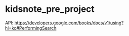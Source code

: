 # kidsnote_pre_project

API: https://developers.google.com/books/docs/v1/using?hl=ko#PerformingSearch



